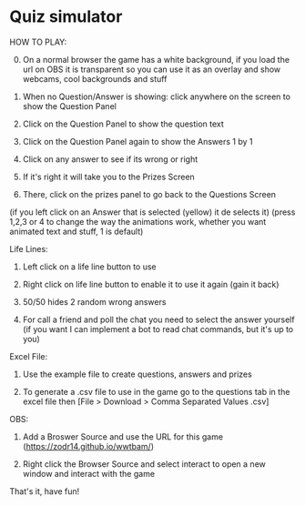 # Quiz simulator
HOW TO PLAY:


0. On a normal browser the game has a white background, if you load the url on OBS it is transparent so you can use it as an overlay and show webcams, cool backgrounds and stuff


1. When no Question/Answer is showing: click anywhere on the screen to show the Question Panel


2. Click on the Question Panel to show the question text


3. Click on the Question Panel again to show the Answers 1 by 1


4. Click on any answer to see if its wrong or right


5. If it's right it will take you to the Prizes Screen


6. There, click on the prizes panel to go back to the Questions Screen


(if you left click on an Answer that is selected (yellow) it de selects it)
(press 1,2,3 or 4 to change the way the animations work, whether you want animated text and stuff, 1 is default)


Life Lines:


1. Left click on a life line button to use


2. Right click on life line button to enable it to use it again (gain it back)


3. 50/50 hides 2 random wrong answers


4. For call a friend and poll the chat you need to select the answer yourself (if you want I can implement a bot to read chat commands, but it's up to you)


Excel File:


1. Use the example file to create questions, answers and prizes


2. To generate a .csv file to use in the game go to the questions tab in the excel file then [File > Download > Comma Separated Values .csv]


OBS:


1. Add a Broswer Source and use the URL for this game (https://zodr14.github.io/wwtbam/)


2. Right click the Browser Source and select interact to open a new window and interact with the game


That's it, have fun!
